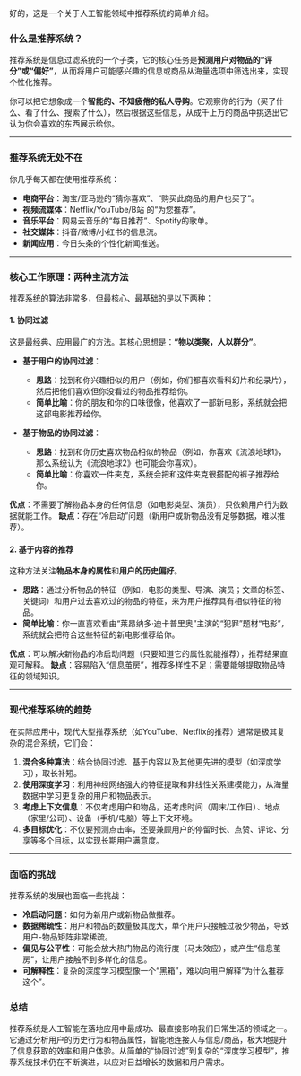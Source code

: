 好的，这是一个关于人工智能领域中推荐系统的简单介绍。

### 什么是推荐系统？

推荐系统是信息过滤系统的一个子类，它的核心任务是**预测用户对物品的“评分”或“偏好”**，从而将用户可能感兴趣的信息或商品从海量选项中筛选出来，实现个性化推荐。

你可以把它想象成一个**智能的、不知疲倦的私人导购**。它观察你的行为（买了什么、看了什么、搜索了什么），然后根据这些信息，从成千上万的商品中挑选出它认为你会喜欢的东西展示给你。

---

### 推荐系统无处不在

你几乎每天都在使用推荐系统：
*   **电商平台**：淘宝/亚马逊的“猜你喜欢”、“购买此商品的用户也买了”。
*   **视频流媒体**：Netflix/YouTube/B站 的“为您推荐”。
*   **音乐平台**：网易云音乐的“每日推荐”、Spotify的歌单。
*   **社交媒体**：抖音/微博/小红书的信息流。
*   **新闻应用**：今日头条的个性化新闻推送。

---

### 核心工作原理：两种主流方法

推荐系统的算法非常多，但最核心、最基础的是以下两种：

#### 1. 协同过滤

这是最经典、应用最广的方法。其核心思想是：**“物以类聚，人以群分”**。

*   **基于用户的协同过滤**：
    *   **思路**：找到和你兴趣相似的用户（例如，你们都喜欢看科幻片和纪录片），然后把他们喜欢但你没看过的物品推荐给你。
    *   **简单比喻**：你的朋友和你的口味很像，他喜欢了一部新电影，系统就会把这部电影推荐给你。

*   **基于物品的协同过滤**：
    *   **思路**：找到和你历史喜欢物品相似的物品（例如，你喜欢《流浪地球1》，那么系统认为《流浪地球2》也可能会你喜欢）。
    *   **简单比喻**：你喜欢一件夹克，系统会把和这件夹克很搭配的裤子推荐给你。

**优点**：不需要了解物品本身的任何信息（如电影类型、演员），只依赖用户行为数据就能工作。
**缺点**：存在“冷启动”问题（新用户或新物品没有足够数据，难以推荐）。

#### 2. 基于内容的推荐

这种方法关注**物品本身的属性**和**用户的历史偏好**。

*   **思路**：通过分析物品的特征（例如，电影的类型、导演、演员；文章的标签、关键词）和用户过去喜欢过的物品的特征，来为用户推荐具有相似特征的物品。
*   **简单比喻**：你一直喜欢看由“莱昂纳多·迪卡普里奥”主演的“犯罪”题材“电影”，系统就会把符合这些特征的新电影推荐给你。

**优点**：可以解决新物品的冷启动问题（只要知道它的属性就能推荐），推荐结果直观可解释。
**缺点**：容易陷入“信息茧房”，推荐多样性不足；需要能够提取物品特征的领域知识。

---

### 现代推荐系统的趋势

在实际应用中，现代大型推荐系统（如YouTube、Netflix的推荐）通常是极其复杂的混合系统，它们会：

1.  **混合多种算法**：结合协同过滤、基于内容以及其他更先进的模型（如深度学习），取长补短。
2.  **使用深度学习**：利用神经网络强大的特征提取和非线性关系建模能力，从海量数据中学习更复杂的用户和物品表示。
3.  **考虑上下文信息**：不仅考虑用户和物品，还考虑时间（周末/工作日）、地点（家里/公司）、设备（手机/电脑）等上下文环境。
4.  **多目标优化**：不仅要预测点击率，还要兼顾用户的停留时长、点赞、评论、分享等多个目标，以实现长期用户满意度。

---

### 面临的挑战

推荐系统的发展也面临一些挑战：
*   **冷启动问题**：如何为新用户或新物品做推荐。
*   **数据稀疏性**：用户和物品的数量极其庞大，单个用户只接触过极少物品，导致用户-物品矩阵非常稀疏。
*   **偏见与公平性**：可能会放大热门物品的流行度（马太效应），或产生“信息茧房”，让用户接触不到多样化的信息。
*   **可解释性**：复杂的深度学习模型像一个“黑箱”，难以向用户解释“为什么推荐这个”。

### 总结

推荐系统是人工智能在落地应用中最成功、最直接影响我们日常生活的领域之一。它通过分析用户的历史行为和物品属性，智能地连接人与信息/商品，极大地提升了信息获取的效率和用户体验。从简单的“协同过滤”到复杂的“深度学习模型”，推荐系统技术仍在不断演进，以应对日益增长的数据和用户需求。